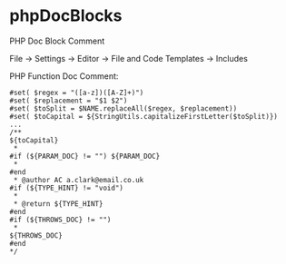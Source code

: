 # phpDocBlocks
PHP Doc Block Comment

File -> Settings -> Editor -> File and Code Templates -> Includes

PHP Function Doc Comment:

```
#set( $regex = "([a-z])([A-Z]+)")
#set( $replacement = "$1 $2")
#set( $toSplit = $NAME.replaceAll($regex, $replacement))
#set( $toCapital = ${StringUtils.capitalizeFirstLetter($toSplit)})
...
/**
${toCapital}
 * 
#if (${PARAM_DOC} != "") ${PARAM_DOC}
 *
#end
 * @author AC a.clark@email.co.uk
#if (${TYPE_HINT} != "void")
 *
 * @return ${TYPE_HINT}
#end
#if (${THROWS_DOC} != "") 
 *
${THROWS_DOC}
#end
*/
```
